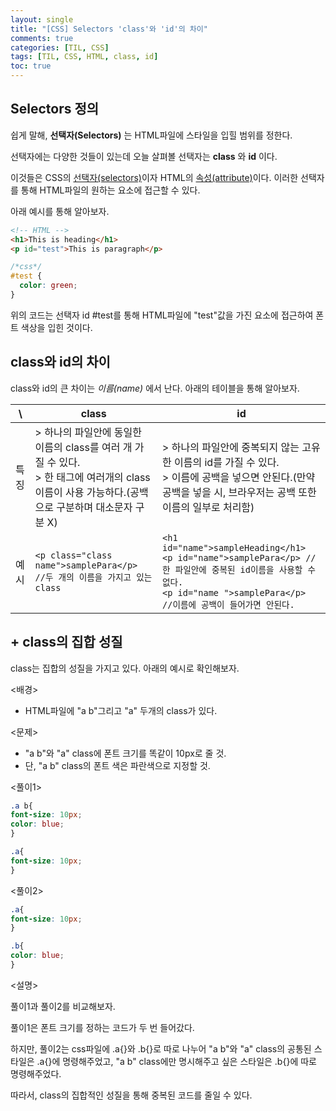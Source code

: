 ```yaml
---
layout: single
title: "[CSS] Selectors 'class'와 'id'의 차이"
comments: true
categories: [TIL, CSS]
tags: [TIL, CSS, HTML, class, id]
toc: true
---
```


## Selectors 정의
쉽게 말해, **선택자(Selectors)** 는 HTML파일에 스타일을 입힐 범위를 정한다. 

선택자에는 다양한 것들이 있는데 오늘 살펴볼 선택자는 **class** 와 **id** 이다.  

이것들은 CSS의 <u>선택자(selectors)</u>이자 HTML의 <u>속성(attribute)</u>이다. 이러한 선택자를 통해 HTML파일의 원하는 요소에 접근할 수 있다.  

아래 예시를 통해 알아보자.
```html
<!-- HTML -->
<h1>This is heading</h1>
<p id="test">This is paragraph</p>
```
```css
/*css*/
#test {
  color: green;
}
```
위의 코드는 선택자 id #test를 통해 HTML파일에 "test"값을 가진 요소에 접근하여 폰트 색상을 입힌 것이다. 


## class와 id의 차이
class와 id의 큰 차이는 *이름(name)* 에서 난다. 아래의 테이블을 통해 알아보자. 

\ | class | id
 --- | --- | ---
특징 | > 하나의 파일안에 동일한 이름의 class를 여러 개 가질 수 있다.<br/> > 한 태그에 여러개의 class 이름이 사용 가능하다.(공백으로 구분하며 대소문자 구분 X)| > 하나의 파일안에 중복되지 않는 고유한 이름의 id를 가질 수 있다.<br/> > 이름에 공백을 넣으면 안된다.(만약 공백을 넣을 시, 브라우저는 공백 또한 이름의 일부로 처리함)
예시 | `<p class="class name">samplePara</p> //두 개의 이름을 가지고 있는 class` | `<h1 id="name">sampleHeading</h1>`<br/>`<p id="name">samplePara</p> //한 파일안에 중복된 id이름을 사용할 수 없다.`<br/>`<p id="name ">samplePara</p> //이름에 공백이 들어가면 안된다.`


## + class의 집합 성질
class는 집합의 성질을 가지고 있다. 아래의 예시로 확인해보자. 

<배경>  

- HTML파일에 "a b"그리고 "a" 두개의 class가 있다.  

<문제>   

- "a b"와 "a" class에 폰트 크기를 똑같이 10px로 줄 것. 
- 단, "a b" class의 폰트 색은 파란색으로 지정할 것.  

<풀이1>  

```css
.a b{
font-size: 10px;
color: blue;
}

.a{
font-size: 10px;
}
```

<풀이2>  

```css
.a{
font-size: 10px;
}

.b{
color: blue;
}
```

<설명>  

풀이1과 풀이2를 비교해보자. 

풀이1은 폰트 크기를 정하는 코드가 두 번 들어갔다. 

하지만, 풀이2는 css파일에 .a{}와 .b{}로 따로 나누어 "a b"와 "a" class의 공통된 스타일은 .a{}에 명령해주었고, "a b" class에만 명시해주고 싶은 스타일은 .b{}에 따로 명령해주었다.  

따라서, class의 집합적인 성질을 통해 중복된 코드를 줄일 수 있다. 
